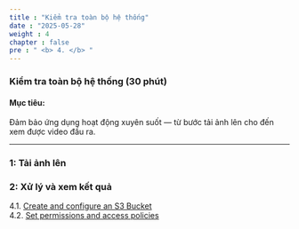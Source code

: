 ```yaml
---
title : "Kiểm tra toàn bộ hệ thống"
date : "2025-05-28"
weight : 4
chapter : false
pre : " <b> 4. </b> "
---
```


### Kiểm tra toàn bộ hệ thống (30 phút)

#### Mục tiêu:  
Đảm bảo ứng dụng hoạt động xuyên suốt — từ bước tải ảnh lên cho đến xem được video đầu ra.

---

### 1: Tải ảnh lên


### 2: Xử lý và xem kết quả




4.1. [Create and configure an S3 Bucket](4.1-updateiamrole/)  \
4.2. [Set permissions and access policies](4.2-creates3bucket/)
